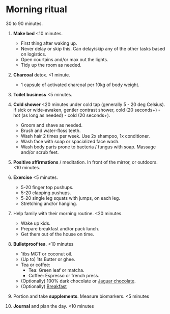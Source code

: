 # Morning ritual

30 to 90 minutes.

1. **Make bed** <10 minutes.

   - First thing after waking up.
   - Never delay or skip this.
     Can delay/skip any of the other tasks based on logistics.
   - Open courtains and/or max out the lights.
   - Tidy up the room as needed.

2. **Charcoal** detox. <1 minute.

   - 1 capsule of activated charcoal per 10kg of body weight.

3. **Toilet business** <5 minutes.

4. **Cold shower** <20 minutes under cold tap (generally 5 - 20 deg Celsius).
   If sick or wide-awaken, gentler contrast shower, cold (20 seconds+) - hot (as long as needed) - cold (20 seconds+).

   - Groom and shave as needed.
   - Brush and water-floss teeth.
   - Wash hair 2 times per week. Use 2x shampoo, 1x conditioner.
   - Wash face with soap or spacialized face wash.
   - Wash body parts prone to bacteria / fungus with soap. Massage and/or scrub feet.

5. **Positive affirmations** / meditation. In front of the mirror, or outdoors. <10 minutes.

6. **Exercise** <5 minutes.

   - 5-20 finger top pushups.
   - 5-20 clapping pushups.
   - 5-20 single leg squats with jumps, on each leg.
   - Stretching and/or hanging.

7. Help family with their morning routine. <20 minutes.

   - Wake up kids.
   - Prepare breakfast and/or pack lunch.
   - Get them out of the house on time.

8. **Bulletproof tea**. <10 minutes

   - 1tbs MCT or coconut oil.
   - (Up to) 1ts Butter or ghee.
   - Tea or coffee:
     - Tea: Green leaf or matcha.
     - Coffee: Espresso or french press.
   - (Optionally) 100% dark chocolate or [Jaguar chocolate](https://chocosoltraders.com/collections/jaguar-chocolate).
   - (Optionally) [Breakfast](../nutrition/brunch.md)

9. Portion and take **supplements**. Measure biomarkers. <5 minutes

10. **Journal** and plan the day. <10 minutes

